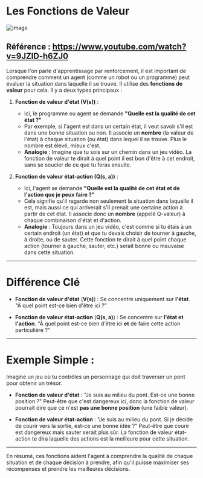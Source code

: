 # **Les Fonctions de Valeur**

![image](https://github.com/user-attachments/assets/1f336749-e216-41c3-a4bd-29ebbcc18f6d)


## Référence : https://www.youtube.com/watch?v=9JZID-h6ZJ0

Lorsque l'on parle d'apprentissage par renforcement, il est important de comprendre comment un agent (comme un robot ou un programme) peut évaluer la situation dans laquelle il se trouve. Il utilise des **fonctions de valeur** pour cela. Il y a deux types principaux :

1. **Fonction de valeur d'état (V(s))** :
   - Ici, le programme ou agent se demande **"Quelle est la qualité de cet état ?"**
   - Par exemple, si l'agent est dans un certain état, il veut savoir s'il est dans une bonne situation ou non. Il associe un **nombre** (la valeur de l'état) à chaque situation (ou état) dans lequel il se trouve. Plus le nombre est élevé, mieux c'est.
   - **Analogie** : Imagine que tu sois sur un chemin dans un jeu vidéo. La fonction de valeur te dirait à quel point il est bon d'être à cet endroit, sans se soucier de ce que tu feras ensuite.

2. **Fonction de valeur état-action (Q(s, a))** :
   - Ici, l'agent se demande **"Quelle est la qualité de cet état **et** de l'action que je peux faire ?"**
   - Cela signifie qu'il regarde non seulement la situation dans laquelle il est, mais aussi ce qui arriverait s'il prenait une certaine action à partir de cet état. Il associe donc un **nombre** (appelé Q-valeur) à chaque combinaison d'état et d'action.
   - **Analogie** : Toujours dans un jeu vidéo, c'est comme si tu étais à un certain endroit (un état) et que tu devais choisir de tourner à gauche, à droite, ou de sauter. Cette fonction te dirait à quel point chaque action (tourner à gauche, sauter, etc.) serait bonne ou mauvaise dans cette situation.

---

# **Différence Clé**

- **Fonction de valeur d'état** (**V(s)**) : Se concentre uniquement sur **l'état**. "À quel point est-ce bien d'être ici ?"
  
- **Fonction de valeur état-action** (**Q(s, a)**) : Se concentre sur **l'état et l'action**. "À quel point est-ce bien d'être ici **et** de faire cette action particulière ?"

---

# **Exemple Simple :**

Imagine un jeu où tu contrôles un personnage qui doit traverser un pont pour obtenir un trésor. 

- **Fonction de valeur d'état** : "Je suis au milieu du pont. Est-ce une bonne position ?" Peut-être que c'est dangereux ici, donc la fonction de valeur pourrait dire que ce n'est **pas une bonne position** (une faible valeur).
  
- **Fonction de valeur état-action** : "Je suis au milieu du pont. Si je décide de courir vers la sortie, est-ce une bonne idée ?" Peut-être que courir est dangereux mais sauter serait plus sûr. La fonction de valeur état-action te dira laquelle des actions est la meilleure pour cette situation.

---

En résumé, ces fonctions aident l'agent à comprendre la qualité de chaque situation et de chaque décision à prendre, afin qu'il puisse maximiser ses récompenses et prendre les meilleures décisions.
